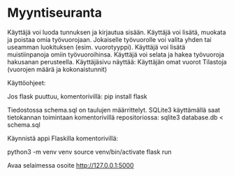 # Myyntiseuranta

Käyttäjä voi luoda tunnuksen ja kirjautua sisään.
Käyttäjä voi lisätä, muokata ja poistaa omia työvuorojaan.
Jokaiselle työvuorolle voi valita yhden tai useamman luokituksen (esim. vuorotyyppi).
Käyttäjä voi lisätä muistiinpanoja omiin työvuoroihinsa.
Käyttäjä voi selata ja hakea työvuoroja hakusanan perusteella.
Käyttäjäsivu näyttää:
Käyttäjän omat vuorot
Tilastoja (vuorojen määrä ja kokonaistunnit)

Käyttöohjeet:

Jos flask puuttuu, komentorivillä: pip install flask

Tiedostossa schema.sql on taulujen määrrittelyt. 
SQLite3 käyttämällä saat tietokannan toimintaan komentorivillä repositoriossa: 
sqlite3 database.db < schema.sql

Käynnistä appi Flaskilla komentorivillä:

python3 -m venv venv
source venv/bin/activate
flask run

Avaa selaimessa osoite http://127.0.0.1:5000

